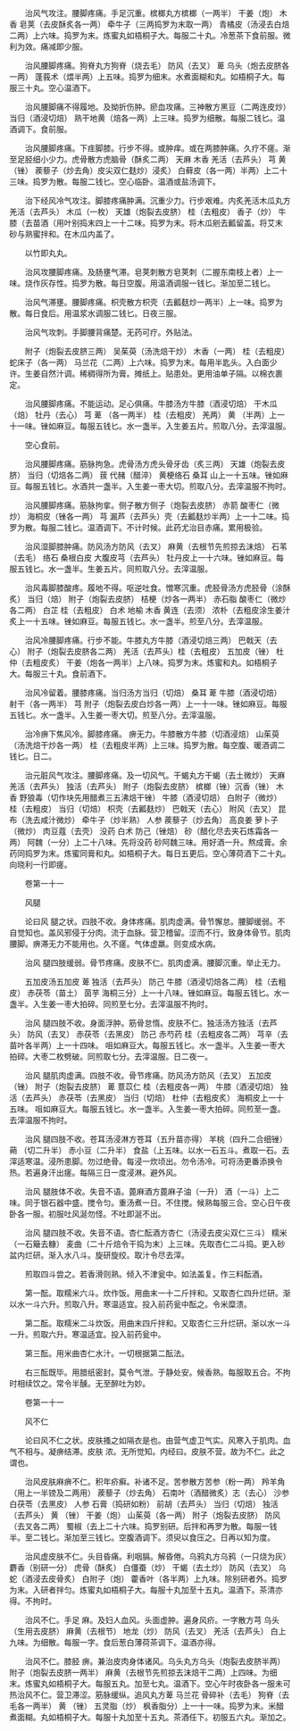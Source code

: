 <!-- { "loadSidebar": true } -->
　　治风气攻注。腰脚疼痛。手足沉重。槟榔丸方槟榔（一两半） 干姜（炮） 木香 皂荚（去皮酥炙各一两） 牵牛子（三两捣罗为末取一两） 青橘皮（汤浸去白焙二两）上六味。捣罗为末。炼蜜丸如梧桐子大。每服二十丸。冷葱茶下食前服。微利为效。痛减即少服。

　　治风腰脚疼痛。狗脊丸方狗脊（烧去毛） 防风（去叉） 萆 乌头（炮去皮脐各一两） 蓬莪术（煨半两）上五味。捣罗为细末。水煮面糊和丸。如梧桐子大。每服三十丸。空心温酒下。

　　治风腰脚痛不得履地。及拗折伤肿。瘀血攻痛。三神散方黑豆（二两连皮炒） 当归（酒浸切焙） 熟干地黄（焙各一两）上三味。捣罗为细散。每服二钱匕。温酒调下。食前服。

　　治风腰脚疼痛。下疰脚膝。行步不得。或肿痒。或在两膝肿痛。久疗不瘥。渐至足胫细小少力。虎骨散方虎脑骨（酥炙二两） 天麻 木香 羌活（去芦头） 芎 黄 （锉） 蒺藜子（炒去角）皮尖双仁麸炒）浸炙） 白藓皮（各一两）半两）上二十三味。捣罗为散。每服二钱匕。空心临卧。温酒或盐汤调下。

　　治下经风冷气攻注。脚膝疼痛肿满。沉重少力。行步艰难。内炙羌活木瓜丸方羌活（去芦头） 木瓜（一枚） 天雄（炮裂去皮脐） 桂（去粗皮） 香子（炒） 牛膝（去苗酒（用叶别捣末四上一十二味。捣罗为末。将木瓜剜去瓤留盖。将艾末 砂与熟蜜拌和。在木瓜内盖了。

　　以竹即丸丸。

　　治风攻腰脚疼痛。及肠壅气滞。皂荚刺散方皂荚刺（二握东南枝上者）上一味。烧作灰存性。捣罗为散。每日空腹。用温酒调服一钱匕。渐加至二钱匕。

　　治风气滞壅。腰脚疼痛。枳壳散方枳壳（去瓤麸炒一两半）上一味。捣罗为散。每日食后。用温浆水调服二钱匕。日夜三服。

　　治风气攻刺。手脚腰背痛楚。无药可疗。外贴法。

　　附子（炮裂去皮脐三两） 吴茱萸（汤洗焙干炒） 木香（一两） 桂（去粗皮） 蛇床子（各一两） 马兰花（二两）上六味。捣罗为末。每用半匙头。入白面少许。生姜自然汁调。稀稠得所为膏。摊纸上。贴患处。更用油单子隔。以棉衣裹定。

　　治风腰脚疼痛。不能运动。足心俱痛。牛膝汤方牛膝（酒浸切焙） 干木瓜（焙） 牡丹（去心） 芎 萆 （各一两半） 桂（去粗皮） 羌两） 黄 （半两）上一十一味。锉如麻豆。每服五钱匕。水一盏半。入生姜五片。煎取八分。去滓温服。

　　空心食前。

　　治风腰脚疼痛。筋脉拘急。虎骨汤方虎头骨牙齿（炙三两） 天雄（炮裂去皮脐） 当归（切焙各二两） 菝 代赭（醋淬） 黄梗络石 桑耳 山上一十五味。锉如麻豆。每服五钱匕。水酒共一盏半。入生姜一枣大切。煎取八分。去滓温服不拘时。

　　治风腰脚疼痛。筋脉拘挛。侧子散方侧子（炮裂去皮脐） 赤箭 酸枣仁（微炒） 海桐皮（锉各一两） 芎 漏芦（去芦头）壳（去瓤麸炒半两）上一十二味。捣罗为散。每服二钱匕。温酒调下。不计时候。此药尤治目赤痛。累用极验。

　　治风湿脚膝肿痛。防风汤方防风（去叉） 麻黄（去根节先煎掠去沫焙） 石苇（去毛） 络石 桑根白皮 大腹皮芎（去芦头） 牡丹皮上一十六味。锉如麻豆。每服五钱匕。水一盏半。生姜五片。同煎取八分。去滓温服。

　　治风毒脚膝酸疼。履地不得。呕逆吐食。憎寒沉重。虎胫骨汤方虎胫骨（涂酥炙） 当归（焙） 附子（炮裂去皮脐） 桔梗（炒各一两半） 赤石脂 酸枣仁（微炒各二两） 白芷 桂（去粗皮） 白术 地榆 木香 黄连（去须） 浓朴（去粗皮涂生姜汁炙上一十五味。锉如麻豆。每服五钱匕。水一盏半。煎至八分。去滓温服。

　　治风冷腰脚疼痛。行步不能。牛膝丸方牛膝（酒浸切焙三两） 巴戟天（去心） 附子（炮裂去皮脐各二两） 羌活（去芦头）桂（去粗皮） 五加皮（锉） 杜仲（去粗皮炙） 干姜（炮各一两半）上八味。捣罗为末。炼蜜和丸。如梧桐子大。每服三十丸。食前酒下。

　　治风冷留着。腰膝疼痛。当归汤方当归（切焙） 桑耳 萆 牛膝（酒浸切焙） 射干（各一两半） 芎 附子（炮裂去皮白炒各一两）上一十一味。锉如麻豆。每服五钱匕。水一盏半。入生姜一枣大切。煎至八分。去滓温服。

　　治冷痹下焦风冷。脚膝疼痛。 痹无力。牛膝散方牛膝（切酒浸焙） 山茱萸（汤洗焙干炒各一两） 桂（去粗皮半两）上三味。捣罗为散。每空腹、暖酒调二钱匕。日二。

　　治元脏风气攻注。腰脚疼痛。及一切风气。干蝎丸方干蝎（去土微炒） 天麻 羌活（去芦头） 独活（去芦头） 附子（炮裂去皮脐） 槟榔（锉）沉香（锉） 木香 野狼毒（切作块先用醋煮三五沸焙干锉） 牛膝（酒浸切焙） 白附子（微炒） 桂（去粗皮） 当归（切焙） 枳壳（去瓤麸炒） 巴戟天（去心） 附风（去叉） 昆布（洗去咸汁微炒） 牵牛子（炒半熟） 人参 蒺藜子（炒去角） 高良姜 萝卜子（微炒） 肉豆蔻（去壳） 没药 白术 防己（锉焙） 砂（醋化尽去夹石炼霜各一两） 阿魏（一分）上二十八味。先将没药 砂阿魏三味。用好酒一升。熬成膏。余药同捣罗为末。炼蜜同膏和丸。如梧桐子大。每日五更后。空心薄荷酒下二十丸。向晓利一行即瘥。

　　卷第一十一

　　风腿

　　论曰风 腿之状。四肢不收。身体疼痛。肌肉虚满。骨节懈怠。腰脚缓弱。不自觉知也。盖风邪侵于分肉。流于血脉。营卫稽留。涩而不行。致身体骨节。肌肉腰脚。痹滞无力不能用也。久不瘥。气体虚羸。则变成水病。

　　治风 腿四肢缓弱。骨节疼痛。皮肤不仁。肌肉虚满。腰脚沉重。举止无力。

　　五加皮汤五加皮 萆 独活（去芦头） 防己 牛膝（酒浸切焙各二两） 桂（去粗皮） 赤茯苓（苗土） 茵芋 海桐三分）上一十八味。锉如麻豆。每服五钱匕。水一盏半。入生姜一枣大拍碎。同煎至七分。去滓温服不拘时。

　　治风 腿四肢不收。身面浮肿。筋骨怠惰。皮肤不仁。独活汤方独活（去芦头） 防风（去叉） 赤茯苓（去黑皮） 防己 赤芍药 桂（去粗皮各二两） 芎辛（去苗叶各半两）上一十四味。 咀如麻豆大。每服五钱匕。水一盏半。入生姜一枣大拍碎。大枣二枚劈破。同煎取七分。去滓温服。日二夜一。

　　治风 腿肌肉虚满。四肢不收。骨节疼痛。防风汤方防风（去叉） 五加皮（锉） 附子（炮裂去皮脐） 萆 薏苡仁 桂（去粗皮各一两） 牛膝（酒浸切焙） 独活（去芦头） 赤茯苓（去黑皮） 当归（切焙） 杜仲（去粗皮炙） 海桐皮上一十五味。 咀如麻豆大。每服五钱匕。水一盏半。入生姜一枣大拍碎。同煎至一盏。去滓温服不拘时。

　　治风 腿四肢不收。苍耳汤浸淋方苍耳（五升苗亦得） 羊桃（四升二合细锉） 蒴 （切二升半） 赤小豆（二升半） 食盐（上五味。以水一石五斗。煮取一石。去滓适寒温。浸所患脚。勿过绝骨。每浸一炊顷出。勿令汤冷。可将汤更番添换令热。若遍身汗出瘥。每隔三日一度浸淋。避外风。

　　治风 腿肢体不收。失音不语。蓖麻酒方蓖麻子油（一升） 酒（一斗）上二味。同于银石器中盛。搅令匀。重汤煮一日。不住搅。候熟每服三合。空心日午夜卧各一服。初服吐风涎勿怪。不吐即涎不出。

　　治风 腿四肢不收。失音不语。杏仁酝酒方杏仁（汤浸去皮尖双仁三斗） 糯米（一石簸去糠） 麦曲（二十斤焙令干捣为末）上三味。先取杏仁二斗捣。更入砂盆内烂研。渐入水八斗。旋研旋绞。取汁令尽去滓。

　　煎取四斗尝之。若香滑则熟。倾入不津瓮中。如法盖复。作三料酝酒。

　　第一酝。取糯米六斗。炊作饭。用曲末一十二斤拌和。又取杏仁四升烂研。渐以水一斗六升。煎取八升。寒温适宜。投入前药瓮中酝之。令米糜溃。

　　第二酝。取糯米二斗炊饭。用曲末四斤拌和。又取杏仁三升烂研。渐以水一斗一升。煎取六升。寒温适宜。投入前药瓮中。

　　第三酝。用米曲杏仁水汁。一切根据第二酝法。

　　右三酝既毕。用腊纸密封。莫令气泄。于静处安。候香熟。每服取五合。不拘时相续饮之。常令半醺。无至醉吐为妙。

　　卷第一十一

　　风不仁

　　论曰风不仁之状。皮肤搔之如隔衣是也。由营气虚卫气实。风寒入于肌肉。血气不相与。凝痹结滞。皮肤 浓。无所觉知。内经曰。皮肤不营。故为不仁。此之谓也。

　　治风皮肤麻痹不仁。积年疥癣。补诸不足。苦参散方苦参（粉一两） 羚羊角（用上一半镑及二两用） 蒺藜子（炒去角） 石南叶（酒醋微炙）志（去心） 沙参 白茯苓（去黑皮） 人参 石膏（捣研如粉） 前胡（去芦头） 当归（切焙） 独活（去芦头） 黄 （锉） 干姜（炮） 山茱萸（各一两） 附子（炮裂去皮脐） 防风（去叉各二两） 蜀椒（去上二十六味。捣罗别研。后拌和再罗为散。每服一钱半。至二钱匕。渐加至三钱匕。空腹酒调下。须臾以食压之。日再以知为度。

　　治风虚皮肤不仁。头目昏痛。利咽膈。解昏倦。乌鸦丸方乌鸦（一只烧为灰） 麝香（别研一分） 虎骨（酥炙） 白僵蚕（炒） 干蝎（去土炒） 防风（去叉） 乌蛇（酒浸去皮骨炙） 白附子（炮） 藿香叶（各半两）上九味。除别研者外。捣罗为末。入研者拌匀。炼蜜丸如梧桐子大。每服十丸加至十五丸。温酒下。茶清亦得。不拘时。

　　治风不仁。手足 麻。及妇人血风。头面虚肿。遍身风疥。一字散方芎 乌头（生用去皮脐） 麻黄（去根节） 地龙（炒） 防风（去叉） 羌活（去芦头） 白上九味。为细散。每服一字。食后葱白薄荷茶调下。温酒亦得。

　　治风不仁。膝胫 痹。兼治皮肉身体诸风。乌头丸方乌头（炮裂去皮脐半两） 附子（炮裂去皮脐一两半） 麻黄（去根节先煎掠去沫焙干二两）上四味。为细末。炼蜜丸如梧桐子大。每服五丸。加至七丸。温酒下。空心午时夜卧各一服未可热治风不仁。营卫滞涩。筋脉缓纵。追风丸方萆 马兰花 骨碎补（去毛） 狗脊（去毛各一两半） 黄 （锉） 五灵脂（炒） 枫香脂分）上一十一味。捣罗为末。米醋煮面糊。丸如梧桐子大。每服十丸加至十五丸。茶酒任下。初服五六丸。渐加之。

